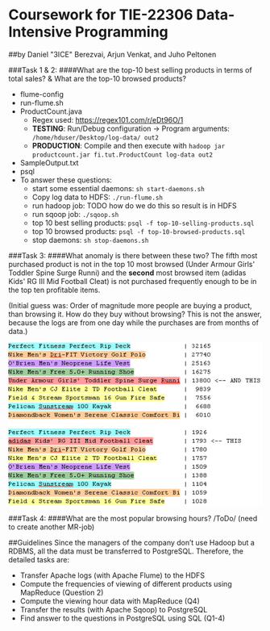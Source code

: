 # Coursework for TIE-22306 Data-Intensive Programming
##by Daniel "3ICE" Berezvai, Arjun Venkat, and Juho Peltonen

###Task 1 & 2:
####What are the top-10 best selling products in terms of total sales? & What are the top-10 browsed products?
 * flume-config
 * run-flume.sh
 * ProductCount.java
   - Regex used: https://regex101.com/r/eDt96O/1
   - **TESTING**: Run/Debug configuration → Program arguments: `/home/hduser/Desktop/log-data/ out2`
   - **PRODUCTION**: Compile and then execute with `hadoop jar productcount.jar fi.tut.ProductCount log-data out2`
 * SampleOutput.txt
 * psql
 * To answer these questions:
   * start some essential daemons: `sh start-daemons.sh`
   * Copy log data to HDFS: `./run-flume.sh`
   * run hadoop job: TODO how do we do this so result is in HDFS
   * run sqoop job: `./sqoop.sh`
   * top 10 best selling products: `psql -f top-10-selling-products.sql`
   * top 10 browsed products: `psql -f top-10-browsed-products.sql`
   * stop daemons: `sh stop-daemons.sh`
 
###Task 3:
####What anomaly is there between these two?
The fifth most purchased product is not in the top 10 most browsed (Under Armour Girls' Toddler Spine Surge Runni) and the **second** most browsed item (adidas Kids' RG III Mid Football Cleat) is not purchased frequently enough to be in the top ten profitable items.

(Initial guess was: Order of magnitude more people are buying a product, than browsing it. How do they buy without browsing? This is not the answer, because the logs are from one day while the purchases are from months of data.)

![Q3](/Q3.png)

###Task 4:
####What are the most popular browsing hours?
/ToDo/ (need to create another MR-job)

##Guidelines
Since the managers of the company don’t use Hadoop but a RDBMS, all the data must be transferred to PostgreSQL. Therefore, the detailed tasks are:
* Transfer Apache logs (with Apache Flume) to the HDFS
* Compute the frequencies of viewing of different products using MapReduce (Question 2)
* Compute the viewing hour data with MapReduce (Q4)
* Transfer the results (with Apache Sqoop) to PostgreSQL
* Find answer to the questions in PostgreSQL using SQL (Q1-4)
